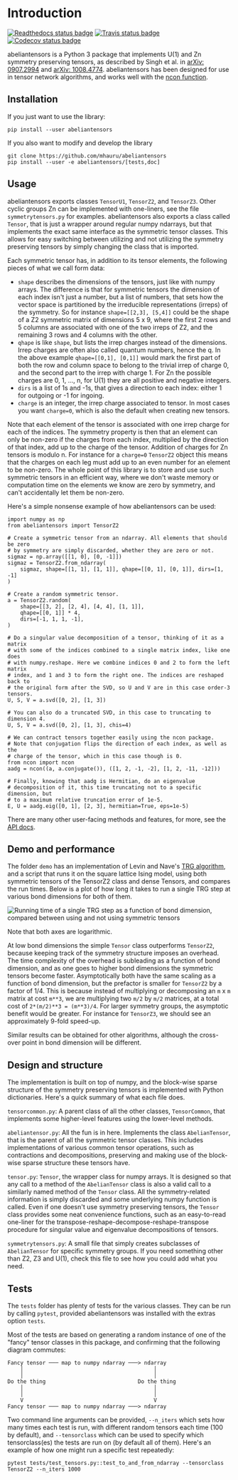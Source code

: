 # Introduction
[![Readthedocs status badge][rtd-badge]][rtd-url]
[![Travis status badge][travis-img]][travis-url]
[![Codecov status badge][codecov-img]][codecov-url]

abeliantensors is a Python 3 package that implements U(1) and Zn symmetry preserving
tensors, as described by Singh et al. in
[arXiv: 0907.2994](https://arxiv.org/abs/0907.2994) and
[arXiv: 1008.4774](https://arxiv.org/abs/1008.4774). abeliantensors has been designed
for use in tensor network algorithms, and works well with the
[ncon function](https://github.com/mhauru/ncon).

## Installation

If you just want to use the library:
```
pip install --user abeliantensors
```

If you also want to modify and develop the library
```
git clone https://github.com/mhauru/abeliantensors
pip install --user -e abeliantensors/[tests,doc]
```

## Usage

abeliantensors exports classes `TensorU1`, `TensorZ2`, and `TensorZ3`. Other
cyclic groups Zn can be implemented with one-liners, see the file
`symmetrytensors.py` for examples. abeliantensors also exports a class called
`Tensor`, that is just a wrapper around regular numpy ndarrays, but that
implements the exact same interface as the symmetric tensor classes. This
allows for easy switching between utilizing and not utilizing the symmetry
preserving tensors by simply changing the class that is imported.

Each symmetric tensor has, in addition to its tensor elements, the following
pieces of what we call form data:
* `shape` describes the dimensions of the tensors, just like with numpy arrays.
  The difference is that for symmetric tensors the dimension of each index
  isn't just a number, but a list of numbers, that sets how the vector space is
  partitioned by the irreducible representations (irreps) of the symmetry. So
  for instance `shape=[[2,3], [5,4]]` could be the shape of a Z2 symmetric
  matrix of dimensions 5 x 9, where the first 2 rows and 5 columns are
  associated with one of the two irreps of Z2, and the remaining 3 rows and 4
  columns with the other.
* `qhape` is like `shape`, but lists the irrep charges instead of the
  dimensions. Irrep charges are often also called quantum numbers, hence the q.
  In the above example `qhape=[[0,1], [0,1]]` would mark the first part of both
  the row and column space to belong to the trivial irrep of charge 0, and the
  second part to the irrep with charge 1. For Zn the possible charges are 0, 1,
  ..., n, for U(1) they are all positive and negative integers.
* `dirs` is a list of 1s and -1s, that gives a direction to each index: either
  1 for outgoing or -1 for ingoing.
* `charge` is an integer, the irrep charge associated to tensor. In most cases
  you want `charge=0`, which is also the default when creating new tensors.

Note that each element of the tensor is associated with one irrep charge for
each of the indices. The symmetry property is then that an element can only be
non-zero if the charges from each index, multiplied by the direction of that
index, add up to the charge of the tensor. Addition of charges for Zn tensors
is modulo n. For instance for a `charge=0` `TensorZ2` object this means that
the charges on each leg must add up to an even number for an element to be
non-zero. The whole point of this library is to store and use such symmetric
tensors in an efficient way, where we don't waste memory or computation time on
the elements we know are zero by symmetry, and can't accidentally let them be
non-zero.

Here's a simple nonsense example of how abeliantensors can be used:
```
import numpy as np
from abeliantensors import TensorZ2

# Create a symmetric tensor from an ndarray. All elements that should be zero
# by symmetry are simply discarded, whether they are zero or not.
sigmaz = np.array([[1, 0], [0, -1]])
sigmaz = TensorZ2.from_ndarray(
    sigmaz, shape=[[1, 1], [1, 1]], qhape=[[0, 1], [0, 1]], dirs=[1, -1]
)

# Create a random symmetric tensor.
a = TensorZ2.random(
    shape=[[3, 2], [2, 4], [4, 4], [1, 1]],
    qhape=[[0, 1]] * 4,
    dirs=[-1, 1, 1, -1],
)

# Do a singular value decomposition of a tensor, thinking of it as a matrix
# with some of the indices combined to a single matrix index, like one does
# with numpy.reshape. Here we combine indices 0 and 2 to form the left matrix
# index, and 1 and 3 to form the right one. The indices are reshaped back to
# the original form after the SVD, so U and V are in this case order-3 tensors.
U, S, V = a.svd([0, 2], [1, 3])

# You can also do a truncated SVD, in this case to truncating to dimension 4.
U, S, V = a.svd([0, 2], [1, 3], chis=4)

# We can contract tensors together easily using the ncon package.
# Note that conjugation flips the direction of each index, as well as the
# charge of the tensor, which in this case though is 0.
from ncon import ncon
aadg = ncon((a, a.conjugate()), ([1, 2, -1, -2], [1, 2, -11, -12]))

# Finally, knowing that aadg is Hermitian, do an eigenvalue
# decomposition of it, this time truncating not to a specific dimension, but
# to a maximum relative truncation error of 1e-5.
E, U = aadg.eig([0, 1], [2, 3], hermitian=True, eps=1e-5)
```

There are many other user-facing methods and features, for more, see
the [API docs](https://abeliantensors.readthedocs.io/en/latest/API.html).

## Demo and performance

The folder `demo` has an implementation of Levin and Nave's [TRG
algorithm](https://arxiv.org/abs/cond-mat/0611687), and a script
that runs it on the square lattice Ising model, using both symmetric tensors
of the TensorZ2 class and dense Tensors, and compares the run times.
Below is a plot of how long it takes to run a single TRG step at various
bond dimensions for both of them.

![Running time of a single TRG step as a function of bond dimension, compared
between using and not using symmetric tensors](demo/trg_performance.svg)

Note that both axes are logarithmic.

At low bond dimensions the simple `Tensor` class outperforms `TensorZ2`, because
keeping track of the symmetry structure imposes an overhead. The time
complexity of the overhead is subleading as a function of bond dimension, and
as one goes to higher bond dimensions the symmetric tensors become faster.
Asymptotically both have the same scaling as a function of bond dimension, but
the prefactor is smaller for `TensorZ2` by a factor of 1/4. This is because
instead of multiplying or decomposing an `m` x `m` matrix at cost `m**3`, we
are multiplying two `m/2` by `m/2` matrices, at a total cost of `2*(m/2)**3 =
(m**3)/4`.  For larger symmetry groups, the asymptotic benefit would be
greater. For instance for `TensorZ3`, we should see an approximately 9-fold
speed-up.

Similar results can be obtained for other algorithms, although the cross-over
point in bond dimension will be different.

## Design and structure

The implementation is built on top of numpy, and the block-wise sparse
structure of the symmetry preserving tensors is implemented with Python
dictionaries. Here's a quick summary of what each file does.

`tensorcommon.py`: A parent class of all the other classes, `TensorCommon`,
that implements some higher-level features using the lower-level methods.

`abeliantensor.py`: All the fun is in here. Implements the class
`AbelianTensor`, that is the parent of all the symmetric tensor classes. This
includes implementations of various common tensor operations, such as
contractions and decompositions, preserving and making use of the block-wise
sparse structure these tensors have.

`tensor.py`: `Tensor`, the wrapper class for numpy arrays. It is designed so that
any call to a method of the `AbelianTensor` class is also a valid call to a
similarly named method of the `Tensor` class. All the symmetry-related
information is simply discarded and some underlying numpy function is called.
Even if one doesn't use symmetry preserving tensors, the `Tensor` class provides
some neat convenience functions, such as an easy-to-read one-liner for the
transpose-reshape-decompose-reshape-transpose procedure for singular value and
eigenvalue decompositions of tensors.

`symmetrytensors.py`: A small file that simply creates subclasses of
`AbelianTensor` for specific symmetry groups. If you need something other than
Z2, Z3 and U(1), check this file to see how you could add what you need.

## Tests

The `tests` folder has plenty of tests for the various classes. They can be run
by calling `pytest`, provided abeliantensors was installed with the extras option
`tests`.

Most of the tests are based on generating a random instance of one of the
"fancy" tensor classes in this package, and confirming that the following
diagram commutes:
```
Fancy tensor ─── map to numpy ndarray ───> ndarray
    │                                         │
    │                                         │
Do the thing                             Do the thing
    │                                         │
    │                                         │
    V                                         V
Fancy tensor ─── map to numpy ndarray ───> ndarray
```

Two command line arguments can be provided, `--n_iters` which sets how many
times each test is run, with different random tensors each time (100 by
default), and `--tensorclass` which can be used to specify which
tensorclass(es) the tests are run on (by default all of them). Here's an
example of how one might run a specific test repeatedly:
```
pytest tests/test_tensors.py::test_to_and_from_ndarray --tensorclass TensorZ2 --n_iters 1000
```


[travis-img]: https://travis-ci.org/mhauru/abeliantensors.svg?branch=master
[travis-url]: https://travis-ci.org/mhauru/abeliantensors
[codecov-img]: https://codecov.io/gh/mhauru/abeliantensors/branch/master/graph/badge.svg
[codecov-url]: https://codecov.io/gh/mhauru/abeliantensors
[rtd-badge]: https://readthedocs.org/projects/abeliantensors/badge/?version=latest
[rtd-url]: https://abeliantensors.readthedocs.io/en/latest/?badge=latest
